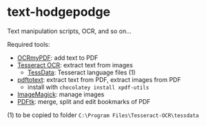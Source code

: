 # text-hodgepodge
Text manipulation scripts, OCR, and so on...

Required tools:
* [OCRmyPDF](https://ocrmypdf.readthedocs.io/en/latest/): add text to PDF
* [Tesseract OCR](https://github.com/tesseract-ocr/tesseract): extract text from images
  * [TessData](https://github.com/tesseract-ocr/tessdata): Tesseract language files (1)
* [pdftotext](https://www.xpdfreader.com/pdftotext-man.html): extract text from PDF, extract images from PDF
  * install with `chocolatey install xpdf-utils`
* [ImageMagick](https://imagemagick.org/): manage images
* [PDFtk](https://www.pdflabs.com/tools/pdftk-the-pdf-toolkit/): merge, split and edit bookmarks of PDF

(1) to be copied to folder `C:\Program Files\Tesseract-OCR\tessdata`